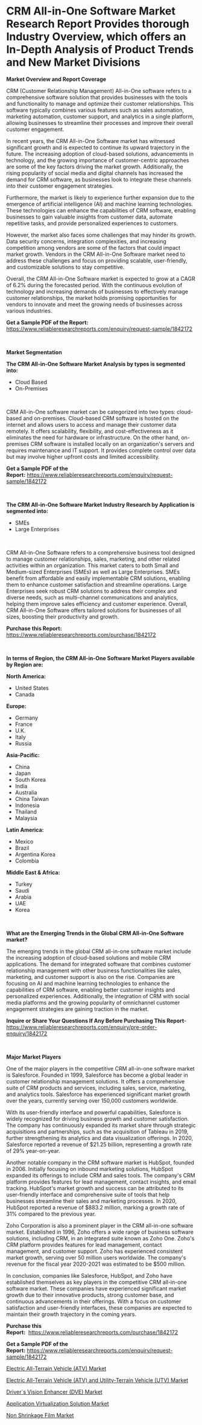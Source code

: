<p><h1>CRM All-in-One Software Market Research Report Provides thorough Industry Overview, which offers an In-Depth Analysis of Product Trends and New Market Divisions</h1></p><p><strong>Market Overview and Report Coverage</strong></p>
<p><p>CRM (Customer Relationship Management) All-in-One software refers to a comprehensive software solution that provides businesses with the tools and functionality to manage and optimize their customer relationships. This software typically combines various features such as sales automation, marketing automation, customer support, and analytics in a single platform, allowing businesses to streamline their processes and improve their overall customer engagement.</p><p>In recent years, the CRM All-in-One Software market has witnessed significant growth and is expected to continue its upward trajectory in the future. The increasing adoption of cloud-based solutions, advancements in technology, and the growing importance of customer-centric approaches are some of the key factors driving the market growth. Additionally, the rising popularity of social media and digital channels has increased the demand for CRM software, as businesses look to integrate these channels into their customer engagement strategies.</p><p>Furthermore, the market is likely to experience further expansion due to the emergence of artificial intelligence (AI) and machine learning technologies. These technologies can enhance the capabilities of CRM software, enabling businesses to gain valuable insights from customer data, automate repetitive tasks, and provide personalized experiences to customers.</p><p>However, the market also faces some challenges that may hinder its growth. Data security concerns, integration complexities, and increasing competition among vendors are some of the factors that could impact market growth. Vendors in the CRM All-in-One Software market need to address these challenges and focus on providing scalable, user-friendly, and customizable solutions to stay competitive.</p><p>Overall, the CRM All-in-One Software market is expected to grow at a CAGR of 6.2% during the forecasted period. With the continuous evolution of technology and increasing demands of businesses to effectively manage customer relationships, the market holds promising opportunities for vendors to innovate and meet the growing needs of businesses across various industries.</p></p>
<p><strong>Get a Sample PDF of the Report:</strong> <a href="https://www.reliableresearchreports.com/enquiry/request-sample/1842172">https://www.reliableresearchreports.com/enquiry/request-sample/1842172</a></p>
<p>&nbsp;</p>
<p><strong>Market Segmentation</strong></p>
<p><strong>The CRM All-in-One Software Market Analysis by types is segmented into:</strong></p>
<p><ul><li>Cloud Based</li><li>On-Premises</li></ul></p>
<p>&nbsp;</p>
<p><p>CRM All-in-One software market can be categorized into two types: cloud-based and on-premises. Cloud-based CRM software is hosted on the internet and allows users to access and manage their customer data remotely. It offers scalability, flexibility, and cost-effectiveness as it eliminates the need for hardware or infrastructure. On the other hand, on-premises CRM software is installed locally on an organization's servers and requires maintenance and IT support. It provides complete control over data but may involve higher upfront costs and limited accessibility.</p></p>
<p><strong>Get a Sample PDF of the Report:</strong>&nbsp;<a href="https://www.reliableresearchreports.com/enquiry/request-sample/1842172">https://www.reliableresearchreports.com/enquiry/request-sample/1842172</a></p>
<p>&nbsp;</p>
<p><strong>The CRM All-in-One Software Market Industry Research by Application is segmented into:</strong></p>
<p><ul><li>SMEs</li><li>Large Enterprises</li></ul></p>
<p>&nbsp;</p>
<p><p>CRM All-in-One Software refers to a comprehensive business tool designed to manage customer relationships, sales, marketing, and other related activities within an organization. This market caters to both Small and Medium-sized Enterprises (SMEs) as well as Large Enterprises. SMEs benefit from affordable and easily implementable CRM solutions, enabling them to enhance customer satisfaction and streamline operations. Large Enterprises seek robust CRM solutions to address their complex and diverse needs, such as multi-channel communications and analytics, helping them improve sales efficiency and customer experience. Overall, CRM All-in-One Software offers tailored solutions for businesses of all sizes, boosting their productivity and growth.</p></p>
<p><strong>Purchase this Report:</strong>&nbsp; <a href="https://www.reliableresearchreports.com/purchase/1842172">https://www.reliableresearchreports.com/purchase/1842172</a></p>
<p>&nbsp;</p>
<p><strong>In terms of Region, the CRM All-in-One Software Market Players available by Region are:</strong></p>
<p>
    <p> <strong> North America: </strong>
        <ul>
            <li>United States</li>
            <li>Canada</li>
        </ul>
        </p> 
    <p> <strong> Europe: </strong>
        <ul>
            <li>Germany</li>
            <li>France</li>
            <li>U.K.</li>
            <li>Italy</li>
            <li>Russia</li>
        </ul>
        </p> 
    <p> <strong> Asia-Pacific: </strong>
        <ul>
            <li>China</li>
            <li>Japan</li>
            <li>South Korea</li>
            <li>India</li>
            <li>Australia</li>
            <li>China Taiwan</li>
            <li>Indonesia</li>
            <li>Thailand</li>
            <li>Malaysia</li>
        </ul>
        </p> 
    <p> <strong> Latin America: </strong>
        <ul>
            <li>Mexico</li>
            <li>Brazil</li>
            <li>Argentina Korea</li>
            <li>Colombia</li>
        </ul>
        </p> 
    <p> <strong> Middle East & Africa: </strong>
        <ul>
            <li>Turkey</li>
            <li>Saudi</li>
            <li>Arabia</li>
            <li>UAE</li>
            <li>Korea</li>
        </ul>
    </p>
    </p>
<p>&nbsp;</p>
<p><strong>What are the Emerging Trends in the Global CRM All-in-One Software market?</strong></p>
<p><p>The emerging trends in the global CRM all-in-one software market include the increasing adoption of cloud-based solutions and mobile CRM applications. The demand for integrated software that combines customer relationship management with other business functionalities like sales, marketing, and customer support is also on the rise. Companies are focusing on AI and machine learning technologies to enhance the capabilities of CRM software, enabling better customer insights and personalized experiences. Additionally, the integration of CRM with social media platforms and the growing popularity of omnichannel customer engagement strategies are gaining traction in the market.</p></p>
<p><strong>Inquire or Share Your Questions If Any Before Purchasing This Report</strong>- <a href="https://www.reliableresearchreports.com/enquiry/pre-order-enquiry/1842172">https://www.reliableresearchreports.com/enquiry/pre-order-enquiry/1842172</a></p>
<p>&nbsp;</p>
<p><strong>Major Market Players</strong></p>
<p><p>One of the major players in the competitive CRM all-in-one software market is Salesforce. Founded in 1999, Salesforce has become a global leader in customer relationship management solutions. It offers a comprehensive suite of CRM products and services, including sales, service, marketing, and analytics tools. Salesforce has experienced significant market growth over the years, currently serving over 150,000 customers worldwide.</p><p>With its user-friendly interface and powerful capabilities, Salesforce is widely recognized for driving business growth and customer satisfaction. The company has continuously expanded its market share through strategic acquisitions and partnerships, such as the acquisition of Tableau in 2019, further strengthening its analytics and data visualization offerings. In 2020, Salesforce reported a revenue of $21.25 billion, representing a growth rate of 29% year-on-year.</p><p>Another notable company in the CRM software market is HubSpot, founded in 2006. Initially focusing on inbound marketing solutions, HubSpot expanded its offerings to include CRM and sales tools. The company's CRM platform provides features for lead management, contact insights, and email tracking. HubSpot's market growth and success can be attributed to its user-friendly interface and comprehensive suite of tools that help businesses streamline their sales and marketing processes. In 2020, HubSpot reported a revenue of $883.2 million, marking a growth rate of 31% compared to the previous year.</p><p>Zoho Corporation is also a prominent player in the CRM all-in-one software market. Established in 1996, Zoho offers a wide range of business software solutions, including CRM, in an integrated suite known as Zoho One. Zoho's CRM platform provides features for lead management, contact management, and customer support. Zoho has experienced consistent market growth, serving over 50 million users worldwide. The company's revenue for the fiscal year 2020-2021 was estimated to be $500 million.</p><p>In conclusion, companies like Salesforce, HubSpot, and Zoho have established themselves as key players in the competitive CRM all-in-one software market. These companies have experienced significant market growth due to their innovative products, strong customer base, and continuous advancements in their offerings. With a focus on customer satisfaction and user-friendly interfaces, these companies are expected to maintain their growth trajectory in the coming years.</p></p>
<p><strong>Purchase this Report:</strong>&nbsp;&nbsp;<a href="https://www.reliableresearchreports.com/purchase/1842172">https://www.reliableresearchreports.com/purchase/1842172</a></p>
<p></p>
<p><strong>Get a Sample PDF of the Report:</strong>&nbsp;<a href="https://www.reliableresearchreports.com/enquiry/request-sample/1842172">https://www.reliableresearchreports.com/enquiry/request-sample/1842172</a></p>
<p><p><a href="https://www.linkedin.com/pulse/electric-all-terrain-vehicle-atv-market-insights/">Electric All-Terrain Vehicle (ATV) Market</a></p><p><a href="https://www.linkedin.com/pulse/electric-all-terrain-vehicle-atv-utility-terrain-utv/">Electric All-Terrain Vehicle (ATV) and Utility-Terrain Vehicle (UTV) Market</a></p><p><a href="https://medium.com/@sight.lens.slot/driver-s-vision-enhancer-dve-market-focuses-on-market-share-size-and-projected-forecast-till-e30492f910e3">Driver`s Vision Enhancer (DVE) Market</a></p><p><a href="https://www.linkedin.com/pulse/decoding-application-virtualization-solution-market-deep/">Application Virtualization Solution Market</a></p><p><a href="https://medium.com/@favor.look.seal/non-shrinkage-film-market-report-reveals-the-latest-trends-and-growth-opportunities-of-this-market-3d3bd40bb4f0">Non Shrinkage Film Market</a></p></p>
